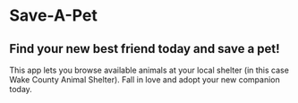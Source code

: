 # Save-A-Pet

## Find your new best friend today and save a pet!

This app lets you browse available animals at your local shelter (in this case Wake County Animal Shelter). Fall in love and adopt your new companion today.

